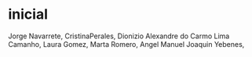 # inicial
Jorge Navarrete,
CristinaPerales,
Dionizio Alexandre do Carmo Lima Camanho,
Laura Gomez,
Marta Romero,
Angel Manuel Joaquin Yebenes,
